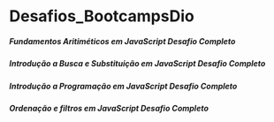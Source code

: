 # Desafios_BootcampsDio


##### Fundamentos Aritiméticos em JavaScript Desafio Completo
##### Introdução a Busca e Substituição em JavaScript Desafio Completo
##### Introdução a Programação  em JavaScript Desafio Completo
##### Ordenação e filtros  em JavaScript Desafio Completo

